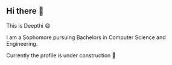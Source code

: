 ## Hi there 👋

This is Deepthi :smile:

I am a Sophomore pursuing Bachelors in Computer Science and Engineering.

Currently the profile is under construction :construction:
